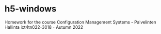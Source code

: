 # h5-windows
Homework for the course Configuration Management Systems - Palvelinten Hallinta ict4tn022-3018 - Autumn 2022
